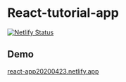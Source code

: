 # React-tutorial-app

[![Netlify Status](https://api.netlify.com/api/v1/badges/ee0fc8c5-d314-466f-81bb-c32482a730b6/deploy-status)](https://app.netlify.com/sites/react-app20200423/deploys)

## Demo

[react-app20200423.netlify.app](react-app20200423.netlify.app)